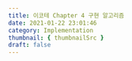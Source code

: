 ```yaml
---
title: 이코테 Chapter 4 구현 알고리즘
date: 2021-01-22 23:01:46
category: Implementation
thumbnail: { thumbnailSrc }
draft: false
---
```

